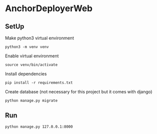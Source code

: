 # AnchorDeployerWeb

## SetUp

Make python3 virtual environment

`python3 -m venv venv`

Enable virtual environment

`source venv/bin/activate`

Install dependencies

`pip install -r requirements.txt`

Create database (not necessary for this project but it comes with django)

`python manage.py migrate`

## Run

`python manage.py 127.0.0.1:8000`
